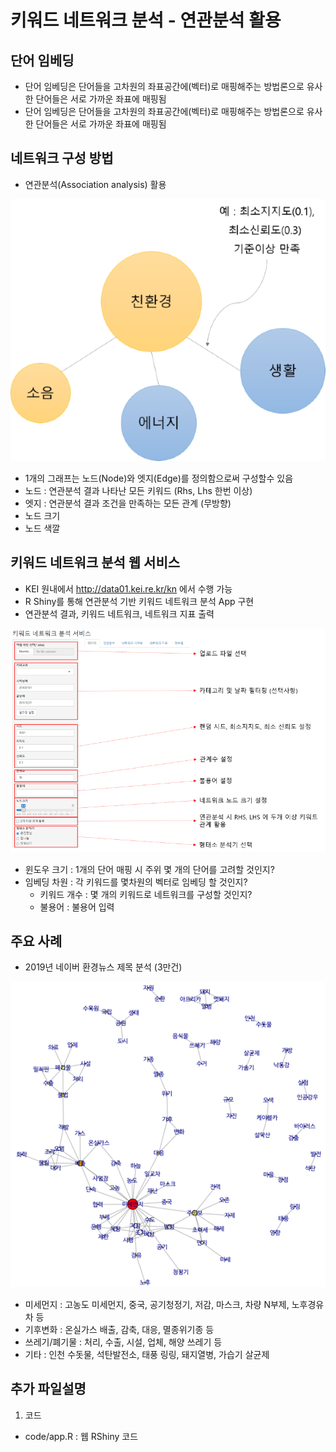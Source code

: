 # 키워드 네트워크 분석 - 연관분석 활용

## 단어 임베딩
- 단어 임베딩은 단어들을 고차원의 좌표공간에(벡터)로 매핑해주는 방법론으로 유사한 단어들은 서로 가까운 좌표에 매핑됨
- 단어 임베딩은 단어들을 고차원의 좌표공간에(벡터)로 매핑해주는 방법론으로 유사한 단어들은 서로 가까운 좌표에 매핑됨



## 네트워크 구성 방법
- 연관분석(Association analysis) 활용


<img src = "https://github.com/keibigdata/dyjin_2020/blob/master/3_%ED%82%A4%EC%9B%8C%EB%93%9C_%EB%84%A4%ED%8A%B8%EC%9B%8C%ED%81%AC_%EB%B6%84%EC%84%9D_%EC%97%B0%EA%B4%80%EB%B6%84%EC%84%9D/images/2.png?raw=true">

- 1개의 그래프는 노드(Node)와 엣지(Edge)를 정의함으로써 구성할수 있음
- 노드 : 연관분석 결과 나타난 모든 키워드 (Rhs, Lhs 한번 이상)
- 엣지 : 연관분석 결과 조건을 만족하는 모든 관계 (무방향)
- 노드 크기
- 노드 색깔


## 키워드 네트워크 분석 웹 서비스
- KEI 원내에서 http://data01.kei.re.kr/kn 에서 수행 가능
- R Shiny를 통해 연관분석 기반 키워드 네트워크 분석 App 구현
- 연관분석 결과, 키워드 네트워크, 네트워크 지표 출력
<img src = "https://github.com/keibigdata/dyjin_2020/blob/master/3_%ED%82%A4%EC%9B%8C%EB%93%9C_%EB%84%A4%ED%8A%B8%EC%9B%8C%ED%81%AC_%EB%B6%84%EC%84%9D_%EC%97%B0%EA%B4%80%EB%B6%84%EC%84%9D/images/1.png?raw=true">

 - 윈도우 크기 : 1개의 단어 매핑 시 주위 몇 개의 단어를 고려할 것인지?
 - 임베딩 차원 : 각 키워드를 몇차원의 벡터로 임베딩 할 것인지?
    - 키워드 개수 : 몇 개의 키워드로 네트워크를 구성할 것인지?
    - 불용어 : 불용어 입력 

## 주요 사례
- 2019년 네이버 환경뉴스 제목 분석 (3만건)

<img src = "https://github.com/keibigdata/dyjin_2020/blob/master/3_%ED%82%A4%EC%9B%8C%EB%93%9C_%EB%84%A4%ED%8A%B8%EC%9B%8C%ED%81%AC_%EB%B6%84%EC%84%9D_%EC%97%B0%EA%B4%80%EB%B6%84%EC%84%9D/images/3.png?raw=true">


- 미세먼지 : 고농도 미세먼지, 중국, 공기청정기, 저감, 마스크, 차량 N부제, 노후경유차 등
- 기후변화 : 온실가스 배출, 감축, 대응, 멸종위기종 등
- 쓰레기/폐기물 : 처리, 수출, 시설, 업체, 해양 쓰레기 등
- 기타 : 인천 수돗물, 석탄발전소, 태풍 링링, 돼지열병, 가습기 살균제 

## 추가 파일설명
1) 코드 
- code/app.R : 웹 RShiny 코드

